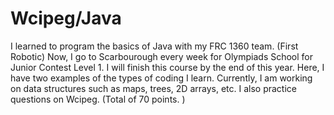 # Wcipeg/Java
I learned to program the basics of Java with my FRC 1360 team.
(First Robotic) Now, I go to Scarbourough every week for Olympiads School for Junior Contest Level 1. I will finish this
course by the end of this year. 
Here, I have two examples of the types of coding I learn. Currently, I am working on data structures such as maps, trees, 
2D arrays, etc. I also practice questions on Wcipeg. (Total of 70 points. )

